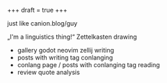 +++
draft = true
+++

just like canion.blog/guy

„I'm a linguistics thing!“
Zettelkasten
drawing
 - gallery
godot
neovim
zellij
writing
 - posts with writing tag
conlanging
 - conlang page / posts with conlanging tag
reading
 - review quote analysis

